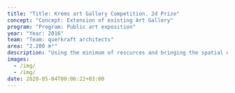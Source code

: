```yaml
---
title: "Title: Krems art Gallery Competition. 2d Prize"
concept: "Concept: Extension of existing Art Gallery"
program: "Program: Public art exposition"
year: "Year: 2016"
team: "Team: querkraft architects"
area: "2.200 m²"
description: "Using the minimum of rescurces and bringing the spatial efficiency at maximum. The new minimalist volume connects the two existing buildings through and undergound passage. The public space is freed from built clutter and traffic to give pedestrians a maximum freedom. competition link: https://www.architekturwettbewerb.at/competition.php?id=1457&part=preistraeger "
images:
  - /img/
  - /img/
date: 2020-05-04T00:06:22+03:00
---
```

